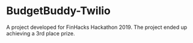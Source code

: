 # BudgetBuddy-Twilio
A project developed for FinHacks Hackathon 2019. The project ended up achieving a 3rd place prize.
